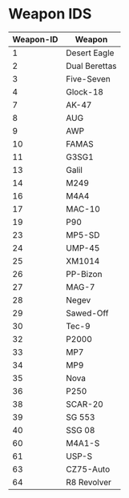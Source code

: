 # Weapon IDS
|Weapon-ID|Weapon|
|---------|------|
|1|Desert Eagle|
|2|Dual Berettas|
|3|Five-Seven|
|4|Glock-18|
|7|AK-47|
|8|AUG|
|9|AWP|
|10|FAMAS|
|11|G3SG1|
|13|Galil|
|14|M249|
|16|M4A4|
|17|MAC-10|
|19|P90|
|23|MP5-SD|
|24|UMP-45|
|25|XM1014|
|26|PP-Bizon|
|27|MAG-7|
|28|Negev|
|29|Sawed-Off|
|30|Tec-9|
|32|P2000|
|33|MP7|
|34|MP9|
|35|Nova|
|36|P250|
|38|SCAR-20|
|39|SG 553
|40|SSG 08|
|60|M4A1-S|
|61|USP-S|
|63|CZ75-Auto|
|64|R8 Revolver|



